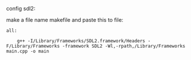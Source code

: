 


config sdl2:

make a file name makefile and paste this to file:

    all:

        g++ -I/Library/Frameworks/SDL2.framework/Headers -F/Library/Frameworks -framework SDL2 -Wl,-rpath,/Library/Frameworks main.cpp -o main
